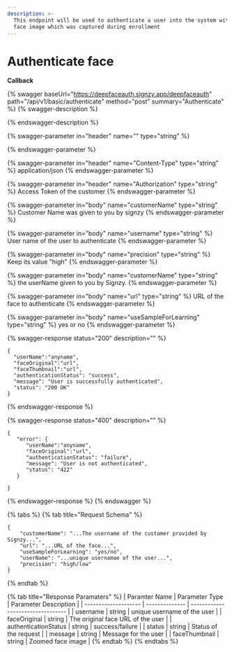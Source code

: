 ```yaml
---
description: >-
  This endpoint will be used to authenticate a user into the system with the
  face image which was captured during enrollment
---
```


# Authenticate face

**Callback**

{% swagger baseUrl="https://deepfaceauth.signzy.app/deepfaceauth" path="/api/v1/basic/authenticate" method="post" summary="Authenticate" %}
{% swagger-description %}

{% endswagger-description %}

{% swagger-parameter in="header" name="" type="string" %}

{% endswagger-parameter %}

{% swagger-parameter in="header" name="Content-Type" type="string" %}
application/json
{% endswagger-parameter %}

{% swagger-parameter in="header" name="Authorization" type="string" %}
Access Token of the customer
{% endswagger-parameter %}

{% swagger-parameter in="body" name="customerName" type="string" %}
Customer Name was given to you by signzy
{% endswagger-parameter %}

{% swagger-parameter in="body" name="username" type="string" %}
User name of the user to authenticate
{% endswagger-parameter %}

{% swagger-parameter in="body" name="precision" type="string" %}
Keep its value "high" 
{% endswagger-parameter %}

{% swagger-parameter in="body" name="customerName" type="string" %}
the userName given to you by Signzy.
{% endswagger-parameter %}

{% swagger-parameter in="body" name="url" type="string" %}
URL of the face to authenticate
{% endswagger-parameter %}

{% swagger-parameter in="body" name="useSampleForLearning" type="string" %}
yes or no
{% endswagger-parameter %}

{% swagger-response status="200" description="" %}
```
{
  "userName":"anyname",
  "faceOriginal":"url",
  "faceThumbnail":"url",
  "authenticationStatus": "success",
  "message": "User is successfully authenticated",
  "status": "200 OK"
}
```
{% endswagger-response %}

{% swagger-response status="400" description="" %}
```
{
   "error": {
      "userName":"anyname",
      "faceOriginal":"url",
      "authenticationStatus": "failure",
      "message": "User is not authenticated",
      "status": "422"
   }

}
```
{% endswagger-response %}
{% endswagger %}

{% tabs %}
{% tab title="Request Schema" %}
```
{
    "customerName": "...The username of the customer provided by Signzy...",
    "url": "...URL of the face...",
    "useSampleForLearning": "yes/no",
    "userName": "...unique usernamae of the user...",
    "precision": "high/low"
}
```
{% endtab %}

{% tab title="Response Paramaters" %}
| Paramter Name        | Parameter Type | Parameter Description             |
| -------------------- | -------------- | --------------------------------- |
| username             | string         | unique username of the user       |
| faceOriginal         | string         | The original face URL of the user |
| authenticationStatus | string         | success/failure                   |
| status               | string         | Status of the request             |
| message              | string         | Message for the user              |
| faceThumbnail        | string         | Zoomed face image                 |
{% endtab %}
{% endtabs %}

